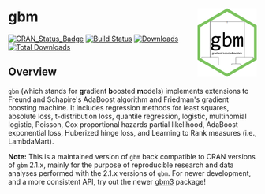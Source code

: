 # gbm <img src="tools/gbm-logo.png" align="right" width="120" height="139" />

[![CRAN\_Status\_Badge](http://www.r-pkg.org/badges/version/gbm)](https://cran.r-project.org/package=gbm)
[![Build Status](https://travis-ci.org/gbm-developers/gbm.svg?branch=master)](https://travis-ci.org/gbm-developers/gbm)
[![Downloads](http://cranlogs.r-pkg.org/badges/gbm)](http://cranlogs.r-pkg.org/badges/gbm)
[![Total Downloads](http://cranlogs.r-pkg.org/badges/grand-total/gbm)](http://cranlogs.r-pkg.org/badges/grand-total/gbm)

## Overview

`gbm` (which stands for **g**radient **b**oosted **m**odels) implements extensions to Freund and Schapire's AdaBoost algorithm and Friedman's gradient boosting machine. It includes regression methods for least squares, absolute loss, t-distribution loss, quantile regression, logistic, multinomial logistic, Poisson, Cox proportional hazards partial likelihood, AdaBoost exponential loss, Huberized hinge loss, and Learning to Rank measures (i.e., LambdaMart).

**Note:** This is a maintained version of `gbm` back compatible to CRAN versions of `gbm` 2.1.x, mainly for the purpose of reproducible research and data analyses performed with the 2.1.x versions of `gbm`. For newer development, and a more consistent API, try out the newer [gbm3](https://github.com/gbm-developers/gbm3) package!
